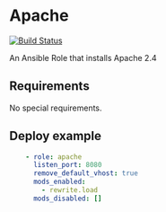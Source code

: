 # Apache

[![Build Status](https://drone.osshelp.ru/api/badges/ansible/apache/status.svg)](https://drone.osshelp.ru/ansible/apache)

An Ansible Role that installs Apache 2.4

## Requirements

No special requirements.

## Deploy example

```yaml
    - role: apache
      listen_port: 8080
      remove_default_vhost: true
      mods_enabled:
        - rewrite.load
      mods_disabled: []
```
